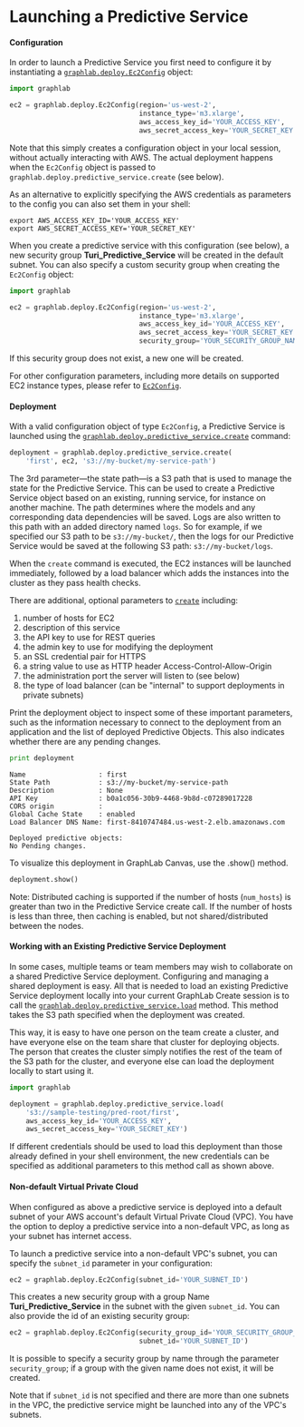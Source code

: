 <script src="../turi/js/recview.js"></script>
# Launching a Predictive Service

#### Configuration

In order to launch a Predictive Service you first need to configure it by instantiating a [`graphlab.deploy.Ec2Config`](https://turi.com/products/create/docs/generated/graphlab.deploy.Ec2Config.html) object:

```python
import graphlab

ec2 = graphlab.deploy.Ec2Config(region='us-west-2',
                                instance_type='m3.xlarge',
                                aws_access_key_id='YOUR_ACCESS_KEY',
                                aws_secret_access_key='YOUR_SECRET_KEY')
```

Note that this simply creates a configuration object in your local session, without actually interacting with AWS. The actual deployment happens when the `Ec2Config` object is passed to `graphlab.deploy.predictive_service.create` (see below).

As an alternative to explicitly specifying the AWS credentials as parameters to the config you can also set them in your shell:

```no-highlight
export AWS_ACCESS_KEY_ID='YOUR_ACCESS_KEY'
export AWS_SECRET_ACCESS_KEY='YOUR_SECRET_KEY'
```

When you create a predictive service with this configuration (see below), a new security group **Turi_Predictive_Service** will be created in the default subnet. You can also specify a custom security group when creating the `Ec2Config` object:

```python
import graphlab

ec2 = graphlab.deploy.Ec2Config(region='us-west-2',
                                instance_type='m3.xlarge',
                                aws_access_key_id='YOUR_ACCESS_KEY',
                                aws_secret_access_key='YOUR_SECRET_KEY',
                                security_group='YOUR_SECURITY_GROUP_NAME')
```

If this security group does not exist, a new one will be created.

For other configuration parameters, including more details on supported EC2 instance types, please refer to [`Ec2Config`](https://turi.com/products/create/docs/generated/graphlab.deploy.Ec2Config.html).

#### Deployment

With a valid configuration object of type `Ec2Config`, a Predictive Service is launched using the [`graphlab.deploy.predictive_service.create`](https://turi.com/products/create/docs/generated/graphlab.deploy.predictive_service.create.html) command:

```python
deployment = graphlab.deploy.predictive_service.create(
    'first', ec2, 's3://my-bucket/my-service-path')
```

The 3rd parameter&mdash;the state path&mdash;is a S3 path that is used to manage the state for the Predictive Service. This can be used to create a Predictive Service object based on an existing, running service, for instance on another machine. The path determines where the models and any corresponding data dependencies will be saved. Logs are also written to this path with an added directory named `logs`. So for example, if we specified our S3 path to be `s3://my-bucket/`, then the logs for our Predictive Service would be saved at the following S3 path: `s3://my-bucket/logs`.

When the `create` command is executed, the EC2 instances will be launched immediately, followed by a load balancer which adds the instances into the cluster as they pass health checks.

There are additional, optional parameters to [`create`](https://turi.com/products/create/docs/generated/graphlab.deploy.predictive_service.create.html#graphlab.deploy.predictive_service.create) including:

1. number of hosts for EC2
2. description of this service
3. the API key to use for REST queries
4. the admin key to use for modifying the deployment
5. an SSL credential pair for HTTPS
6. a string value to use as HTTP header Access-Control-Allow-Origin
7. the administration port the server will listen to (see below)
8. the type of load balancer (can be "internal" to support deployments in private subnets)

Print the deployment object to inspect some of these important parameters, such as the information necessary to connect to the deployment from an application and the list of deployed Predictive Objects. This also indicates whether there are any pending changes.

```python
print deployment
```

```
Name                  : first
State Path            : s3://my-bucket/my-service-path
Description           : None
API Key               : b0a1c056-30b9-4468-9b8d-c07289017228
CORS origin           :
Global Cache State    : enabled
Load Balancer DNS Name: first-8410747484.us-west-2.elb.amazonaws.com

Deployed predictive objects:
No Pending changes.
```

To visualize this deployment in GraphLab Canvas, use the .show() method.

```python
deployment.show()
```

Note: Distributed caching is supported if the number of hosts (`num_hosts`) is greater than two in the Predictive Service create call. If the number of hosts is less than three, then caching is enabled, but not shared/distributed between the nodes.

#### Working with an Existing Predictive Service Deployment

In some cases, multiple teams or team members may wish to collaborate on a shared Predictive Service deployment. Configuring and managing a shared deployment is easy. All that is needed to load an existing Predictive Service deployment locally into your current GraphLab Create session is to call the [`graphlab.deploy.predictive_service.load`](https://turi.com/products/create/docs/generated/graphlab.deploy.predictive_service.load.html#graphlab.deploy.predictive_service.load) method. This method takes the S3 path specified when the deployment was created.

This way, it is easy to have one person on the team create a cluster, and have everyone else on the team share that cluster for deploying objects. The person that creates the cluster simply notifies the rest of the team of the S3 path for the cluster, and everyone else can load the deployment locally to start using it.

```python
import graphlab

deployment = graphlab.deploy.predictive_service.load(
    's3://sample-testing/pred-root/first',
    aws_access_key_id='YOUR_ACCESS_KEY',
    aws_secret_access_key='YOUR_SECRET_KEY')
```

If different credentials should be used to load this deployment than those
already defined in your shell environment, the new credentials can be specified
as additional parameters to this method call as shown above.

#### Non-default Virtual Private Cloud

When configured as above a predictive service is deployed into a default subnet of your AWS account's default Virtual Private Cloud (VPC). You have the option to deploy a predictive service into a non-default VPC, as long as your subnet has internet access.

To launch a predictive service into a non-default VPC's subnet, you can specify the `subnet_id` parameter in your configuration:

```python
ec2 = graphlab.deploy.Ec2Config(subnet_id='YOUR_SUBNET_ID')
```

This creates a new security group with a group Name **Turi_Predictive_Service** in the subnet with the given `subnet_id`. You can also provide the id of an existing security group:

```python
ec2 = graphlab.deploy.Ec2Config(security_group_id='YOUR_SECURITY_GROUP_ID',
                                subnet_id='YOUR_SUBNET_ID')
```

It is possible to specify a security group by name through the parameter `security_group`; if a group with the given name does not exist, it will be created.

Note that if `subnet_id` is not specified and there are more than one subnets in the VPC, the predictive service might be launched into any of the VPC's subnets.

